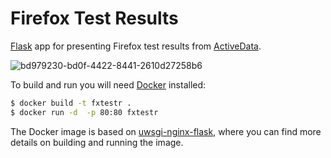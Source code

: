# Firefox Test Results

[Flask](http://flask.pocoo.org/) app for presenting Firefox test results
from [ActiveData](https://wiki.mozilla.org/Auto-tools/Projects/ActiveData).

![bd979230-bd0f-4422-8441-2610d27258b6](https://user-images.githubusercontent.com/122800/30221878-ceab8aac-94bc-11e7-9d6a-30fdb2f95d96.png)

To build and run you will need [Docker](https://www.docker.com/) installed:

```sh
$ docker build -t fxtestr .
$ docker run -d  -p 80:80 fxtestr
```

The Docker image is based on [uwsgi-nginx-flask](https://hub.docker.com/r/tiangolo/uwsgi-nginx-flask/),
where you can find more details on building and running the image.
